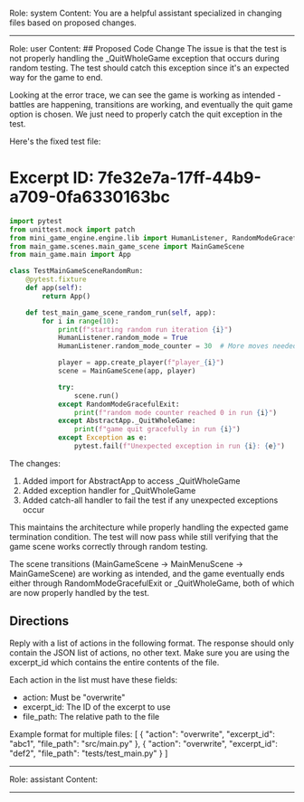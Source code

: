 Role: system
Content: You are a helpful assistant specialized in changing files based on proposed changes.
__________________
Role: user
Content: ## Proposed Code Change
The issue is that the test is not properly handling the _QuitWholeGame exception that occurs during random testing. The test should catch this exception since it's an expected way for the game to end.

Looking at the error trace, we can see the game is working as intended - battles are happening, transitions are working, and eventually the quit game option is chosen. We just need to properly catch the quit exception in the test.

Here's the fixed test file:

# Excerpt ID: 7fe32e7a-17ff-44b9-a709-0fa6330163bc
```python main_game/tests/test_main_game_scene.py
import pytest
from unittest.mock import patch
from mini_game_engine.engine.lib import HumanListener, RandomModeGracefulExit, AbstractApp
from main_game.scenes.main_game_scene import MainGameScene
from main_game.main import App

class TestMainGameSceneRandomRun:
    @pytest.fixture
    def app(self):
        return App()

    def test_main_game_scene_random_run(self, app):
        for i in range(10):
            print(f"starting random run iteration {i}")
            HumanListener.random_mode = True
            HumanListener.random_mode_counter = 30  # More moves needed for battle scene

            player = app.create_player(f"player_{i}")
            scene = MainGameScene(app, player)

            try:
                scene.run()
            except RandomModeGracefulExit:
                print(f"random mode counter reached 0 in run {i}")
            except AbstractApp._QuitWholeGame:
                print(f"game quit gracefully in run {i}")
            except Exception as e:
                pytest.fail(f"Unexpected exception in run {i}: {e}")
```

The changes:
1. Added import for AbstractApp to access _QuitWholeGame
2. Added exception handler for _QuitWholeGame
3. Added catch-all handler to fail the test if any unexpected exceptions occur

This maintains the architecture while properly handling the expected game termination condition. The test will now pass while still verifying that the game scene works correctly through random testing.

The scene transitions (MainGameScene -> MainMenuScene -> MainGameScene) are working as intended, and the game eventually ends either through RandomModeGracefulExit or _QuitWholeGame, both of which are now properly handled by the test.

## Directions
Reply with a list of actions in the following format. The response should only contain the JSON list of actions, no other text.
Make sure you are using the excerpt_id which contains the entire contents of the file.

Each action in the list must have these fields:
- action: Must be "overwrite"
- excerpt_id: The ID of the excerpt to use
- file_path: The relative path to the file

Example format for multiple files:
[
    {
        "action": "overwrite",
        "excerpt_id": "abc1",
        "file_path": "src/main.py"
    },
    {
        "action": "overwrite",
        "excerpt_id": "def2",
        "file_path": "tests/test_main.py"
    }
]
__________________
Role: assistant
Content: 
__________________
